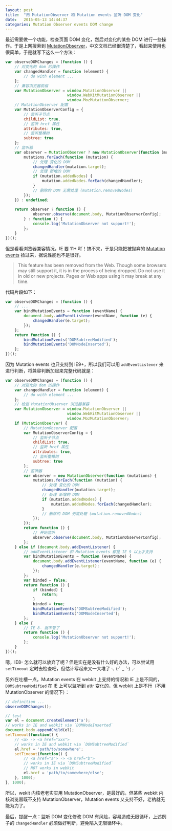 ```yaml
---
layout: post
title:  "用 MutationObserver 和 Mutation events 监听 DOM 变化"
date:   2015-05-13 14:44:37
categories: Mutation Observer events DOM change
---
```


最近需要做一个功能，检查页面 DOM 变化，然后对变化的某些 DOM 进行一些操作。于是上网搜索到 [MutationObserver](https://developer.mozilla.org/zh-CN/docs/Web/API/MutationObserver)，中文文档已经很清楚了，看起来使用也很简单，于是就写下这么一个方法：

```javascript
var observeDOMChanges = (function () {
    // 对变化的 dom 的操作
    var changedHandler = function (element) {
        // do with element ...
    };
    // 兼容浏览器前缀
    var MutationObserver = window.MutationObserver ||
                           window.WebKitMutationObserver ||
                           window.MozMutationObserver;
    // MutationObserver 配置
    var MutationObserverConfig = {
        // 监听子节点
        childList: true,
        // 监听 href 属性
        attributes: true,
        // 监听整棵树
        subtree: true
    };
    // 监听器
    var observer = MutationObserver ? new MutationObserver(function (mutations) {
        mutations.forEach(function (mutation) {
            // 处理 变化的 DOM
            changedHandler(mutation.target);
            // 处理 新增的 DOM
            if (mutation.addedNodes) {
                mutation.addedNodes.forEach(changedHandler);
            }
            // 删除的 DOM 无需处理 (mutation.removedNodes)
        });
    }) : undefined;
    
    return observer ? function () {
            observer.observe(document.body, MutationObserverConfig);
        } : function () {
            console.log('MutationObserver not support!');
        };
    }
})();
```

但是看看浏览器兼容情况，IE 要 11+ 吖！搞不来，于是只能把被抛弃的 [Mutation events](https://developer.mozilla.org/en-US/docs/Web/Guide/Events/Mutation_events) 捡过来，据说性能也不是很好。

> This feature has been removed from the Web. Though some browsers may still support it, it is in the process of being dropped. Do not use it in old or new projects. Pages or Web apps using it may break at any time.

代码片段如下：

```javascript
var observeDOMChanges = (function () {
    // ...
    var bindMutationEvents = function (eventName) {
        document.body.addEventListener(eventName, function (e) {
            changedHandler(e.target);
        });
    };
    return function () {
        bindMutationEvents('DOMSubtreeModified');
        bindMutationEvents('DOMNodeInserted');
    };
})();
```

因为 Mutation events 也只支持到 IE9+，所以我们可以用 `addEventListener` 来进行判断，将兼容判断加起来完整代码就是：

```javascript
var observeDOMChanges = (function () {
    // 对变化的 dom 的操作
    var changedHandler = function (element) {
        // do with element ...
    };
    // 检查 MutationObserver 浏览器兼容
    var MutationObserver = window.MutationObserver ||
                           window.WebKitMutationObserver ||
                           window.MozMutationObserver;
    if (MutationObserver) {
        // MutationObserver 配置
        var MutationObserverConfig = {
            // 监听子节点
            childList: true,
            // 监听 href 属性
            attributes: true,
            // 监听整棵树
            subtree: true
        };
        // 监听器
        var observer = new MutationObserver(function (mutations) {
            mutations.forEach(function (mutation) {
                // 处理 变化的 DOM
                changedHandler(mutation.target);
                // 处理 新增的 DOM
                if (mutation.addedNodes) {
                    mutation.addedNodes.forEach(changedHandler);
                }
                // 删除的 DOM 无需处理 (mutation.removedNodes)
            });
        });
        return function () {
            // 开始监听
            observer.observe(document.body, MutationObserverConfig);
        };
    } else if (document.body.addEventListener) {
        // addEventListener 和 Mutation events 都是 IE 9 以上才支持
        var bindMutationEvents = function (eventName) {
            document.body.addEventListener(eventName, function (e) {
                changedHandler(e.target);
            });
        };
        var binded = false;
        return function () {
            if (binded) {
                return;
            }
            binded = true;
            bindMutationEvents('DOMSubtreeModified');
            bindMutationEvents('DOMNodeInserted');
        };
    } else {
        // IE 8- 就不管了
        return function () {
            console.log('MutationObserver not support!');
        };
    }
})();
```

嗯，IE8- 怎么就可以放弃了呢？但是实在是没有什么好的办法，可以尝试用 `setTimeout` 定时去检查吧，但估计写起来又一大堆了 ╮(╯_╰)╭


另外在吐槽一点，Mutation events 在 webkit 上支持的情况和 IE 上是不同的，`DOMSubtreeModified` 在 IE 上可以监听到 attr 变化的，但 webkit 上是不行（不用 MutationObserver 的情况下）：

```javascript
// definition ...
observeDOMChanges();

// test
var el = document.createElement('a');
// works in IE and webkit via `DOMNodeInserted`
document.body.appendChild(el);
setTimeout(function() {
    // <a> -> <a href="xxx">
    // works in IE and webkit via `DOMSubtreeModified`
    el.href = 'path/to/somewhere';
    setTimeout(function() {
        // <a href="a"> -> <a href="b">
        // works in IE via `DOMSubtreeModified`
        // NOT works in webkit
        el.href = 'path/to/somewhere/else';
    }, 1000);
}, 1000);
```

所以，wekit 内核老老实实用 MutationObserver，是最好的。但某些 webkit 内核浏览器既不支持 MutationObserver，Mutation events 又支持不好，老衲就无能为力了。

最后，提醒一点：监听 DOM 变化修改 DOM 有风险，容易造成无限循环，上述例子的 `changedHandler` 必须做好判断，避免陷入无限循环中。
